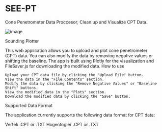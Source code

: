 # SEE-PT
Cone Penetrometer Data Proccesor; Clean up and Visualize CPT Data.

![image](https://user-images.githubusercontent.com/124119892/236593262-61ec03ad-5d7e-4a42-b028-cacfc11c657e.png)

Sounding Plotter

This web application allows you to upload and plot cone penetrometer (CPT) data. You can also modify the data by removing negative values or shifting the baseline. The app is built using Plotly for the visualization and FileSaver.js for downloading the modified data.
How to use

    Upload your CPT data file by clicking the "Upload File" button.
    View the data in the "File Contents" section.
    Modify the data by clicking the "Remove Negative Values" or "Baseline Shift" buttons.
    View the modified data in the "Plots" section.
    Download the modified data by clicking the "Save" button.

Supported Data Format

The application currently supports the following data format for CPT data: 
   
   Vertek .CPT or .TXT
   Hogentogler .CPT or .TXT
